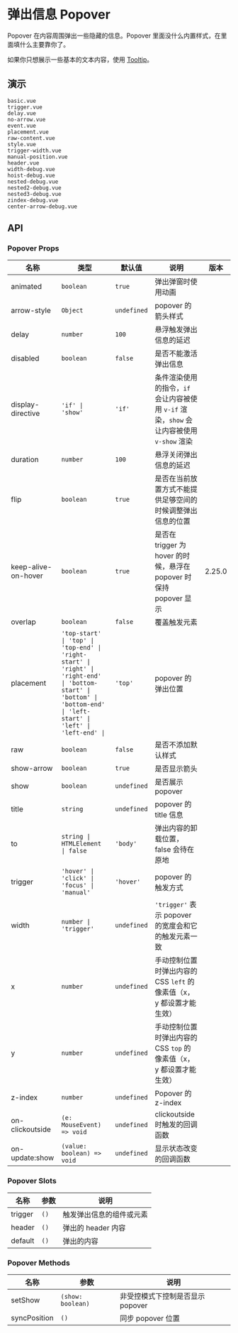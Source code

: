 # 弹出信息 Popover

Popover 在内容周围弹出一些隐藏的信息。Popover 里面没什么内置样式，在里面填什么主要靠你了。

如果你只想展示一些基本的文本内容，使用 [Tooltip](tooltip)。

## 演示

```demo
basic.vue
trigger.vue
delay.vue
no-arrow.vue
event.vue
placement.vue
raw-content.vue
style.vue
trigger-width.vue
manual-position.vue
header.vue
width-debug.vue
hoist-debug.vue
nested-debug.vue
nested2-debug.vue
nested3-debug.vue
zindex-debug.vue
center-arrow-debug.vue
```

## API

### Popover Props

| 名称 | 类型 | 默认值 | 说明 | 版本 |
| --- | --- | --- | --- | --- |
| animated | `boolean` | `true` | 弹出弹窗时使用动画 |  |
| arrow-style | `Object` | `undefined` | popover 的箭头样式 |  |
| delay | `number` | `100` | 悬浮触发弹出信息的延迟 |  |
| disabled | `boolean` | `false` | 是否不能激活弹出信息 |  |
| display-directive | `'if' \| 'show'` | `'if'` | 条件渲染使用的指令，`if` 会让内容被使用 `v-if` 渲染，`show` 会让内容被使用 `v-show` 渲染 |  |
| duration | `number` | `100` | 悬浮关闭弹出信息的延迟 |  |
| flip | `boolean` | `true` | 是否在当前放置方式不能提供足够空间的时候调整弹出信息的位置 |  |
| keep-alive-on-hover | `boolean` | `true` | 是否在 trigger 为 hover 的时候，悬浮在 popover 时保持 popover 显示 | 2.25.0 |
| overlap | `boolean` | `false` | 覆盖触发元素 |  |
| placement | `'top-start' \| 'top' \| 'top-end' \| 'right-start' \| 'right' \| 'right-end' \| 'bottom-start' \| 'bottom' \| 'bottom-end' \| 'left-start' \| 'left' \| 'left-end' \| ` | `'top'` | popover 的弹出位置 |  |
| raw | `boolean` | `false` | 是否不添加默认样式 |  |
| show-arrow | `boolean` | `true` | 是否显示箭头 |  |
| show | `boolean` | `undefined` | 是否展示 popover |  |
| title | `string` | `undefined` | popover 的 title 信息 |  |
| to | `string \| HTMLElement \| false` | `'body'` | 弹出内容的卸载位置，false 会待在原地 |  |
| trigger | `'hover' \| 'click' \| 'focus' \| 'manual'` | `'hover'` | popover 的触发方式 |  |
| width | `number \| 'trigger'` | `undefined` | `'trigger'` 表示 popover 的宽度会和它的触发元素一致 |  |
| x | `number` | `undefined` | 手动控制位置时弹出内容的 CSS `left` 的像素值（x，y 都设置才能生效） |  |
| y | `number` | `undefined` | 手动控制位置时弹出内容的 CSS `top` 的像素值（x，y 都设置才能生效） |  |
| z-index | `number` | `undefined` | Popover 的 z-index |  |
| on-clickoutside | `(e: MouseEvent) => void` | `undefined` | clickoutside 时触发的回调函数 |  |
| on-update:show | `(value: boolean) => void` | `undefined` | 显示状态改变的回调函数 |  |

### Popover Slots

| 名称    | 参数 | 说明                     |
| ------- | ---- | ------------------------ |
| trigger | `()` | 触发弹出信息的组件或元素 |
| header  | `()` | 弹出的 header 内容       |
| default | `()` | 弹出的内容               |

### Popover Methods

| 名称         | 参数              | 说明                             |
| ------------ | ----------------- | -------------------------------- |
| setShow      | `(show: boolean)` | 非受控模式下控制是否显示 popover |
| syncPosition | `()`              | 同步 popover 位置                |
